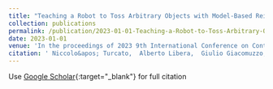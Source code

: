 ```yaml
---
title: "Teaching a Robot to Toss Arbitrary Objects with Model-Based Reinforcement Learning"
collection: publications
permalink: /publication/2023-01-01-Teaching-a-Robot-to-Toss-Arbitrary-Objects-with-Model-Based-Reinforcement-Learning
date: 2023-01-01
venue: 'In the proceedings of 2023 9th International Conference on Control, Decision and Information Technologies (CoDIT)'
citation: ' Niccolo&apos; Turcato,  Alberto Libera,  Giulio Giacomuzzo,  Ruggero Carli, &quot;Teaching a Robot to Toss Arbitrary Objects with Model-Based Reinforcement Learning.&quot; In the proceedings of 2023 9th International Conference on Control, Decision and Information Technologies (CoDIT), 2023.'
---
```

Use [Google Scholar](https://scholar.google.com/scholar?q=Teaching+a+Robot+to+Toss+Arbitrary+Objects+with+Model+Based+Reinforcement+Learning){:target="_blank"} for full citation
